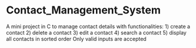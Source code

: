 # Contact_Management_System
 A mini project in C to manage contact details with functionalities:
    1) create a contact
    2) delete a contact
    3) edit a contact
    4) search a contact
    5) display all contacts in sorted order
 Only valid inputs are accepted
